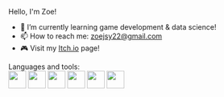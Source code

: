 Hello, I'm Zoe!

- 🌱 I’m currently learning game development & data science!
- 📫 How to reach me: zoejsy22@gmail.com
- 🎮 Visit my <a href="https://lorevoon.itch.io/">Itch.io</a> page!

Languages and tools: <br>
<img src="https://cdn.jsdelivr.net/gh/devicons/devicon@latest/icons/csharp/csharp-original.svg" style="height: 35px; width: 35px;" />
<img src="https://cdn.jsdelivr.net/gh/devicons/devicon@latest/icons/cplusplus/cplusplus-original.svg" style="height: 35px; width: 35px;" />
<img src="https://cdn.jsdelivr.net/gh/devicons/devicon@latest/icons/c/c-original.svg" style="height: 35px; width: 35px;" />
<img src="https://cdn.jsdelivr.net/gh/devicons/devicon@latest/icons/python/python-original.svg" style="height: 35px; width: 35px;" />
<img src="https://cdn.jsdelivr.net/gh/devicons/devicon@latest/icons/unity/unity-original.svg" style="height: 35px; width: 35px;" />
<img src="https://cdn.jsdelivr.net/gh/devicons/devicon@latest/icons/azuresqldatabase/azuresqldatabase-original.svg" style="height: 35px; width: 35px;" />

